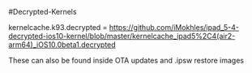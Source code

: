 #Decrypted-Kernels

kernelcache.k93.decrypted = https://github.com/iMokhles/ipad_5-4-decrypted-ios10-kernel/blob/master/kernelcache_ipad5%2C4(air2-arm64)_iOS10.0beta1.decrypted


These can also be found inside OTA updates and .ipsw restore images
